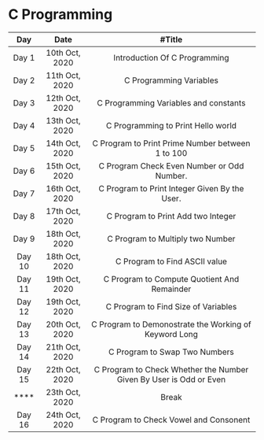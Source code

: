 # C Programming

|   Day    |      Date      |                               #Title                               |
| :------: | :------------: | :----------------------------------------------------------------: |
|  Day 1   | 10th Oct, 2020 |                   Introduction Of C Programming                    |
|  Day 2   | 11th Oct, 2020 |                      C Programming Variables                       |
|  Day 3   | 12th Oct, 2020 |               C Programming Variables and constants                |
|  Day 4   | 13th Oct, 2020 |                 C Programming to Print Hello world                 |
|  Day 5   | 14th Oct, 2020 |          C Program to Print Prime Number between 1 to 100          |
|  Day 6   | 15th Oct, 2020 |             C Program Check Even Number or Odd Number.             |
|  Day 7   | 16th Oct, 2020 |           C Program to Print Integer Given By the User.            |
|  Day 8   | 17th Oct, 2020 |                 C Program to Print Add two Integer                 |
|  Day 9   | 18th Oct, 2020 |                  C Program to Multiply two Number                  |
|  Day 10  | 18th Oct, 2020 |                   C Program to Find ASCII value                    |
|  Day 11  | 19th Oct, 2020 |            C Program to Compute Quotient And Remainder             |
|  Day 12  | 19th Oct, 2020 |                C Program to Find Size of Variables                 |
|  Day 13  | 20th Oct, 2020 |       C Program to Demonostrate the Working of Keyword Long        |
|  Day 14  | 21th Oct, 2020 |                   C Program to Swap Two Numbers                    |
|  Day 15  | 22th Oct, 2020 | C Program to Check Whether the Number Given By User is Odd or Even |
| \*\*\*\* | 23th Oct, 2020 |                               Break                                |
|  Day 16  | 24th Oct, 2020 |               C Program to Check Vowel and Consonent               |
